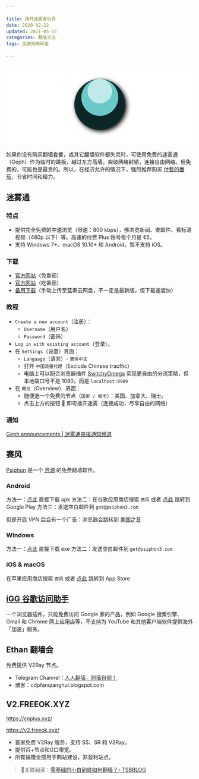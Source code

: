 ```yaml
---

title: 拨开迷雾看世界
date: 2020-02-22  
updated: 2021-05-15    
categories: 翻墙方法   
tags: 突破网络审查    

---
```


![geph](fq-free/geph.png)

如果你没有购买翻墙套餐，或其它翻墙软件都失灵时，可使用免费的迷雾通（Geph）作为临时的跳板，越过东方高墙，突破网络封锁，连接自由网络。但免费的，可能也是最贵的。所以，在经济允许的情况下，强烈推荐购买 [付费的番茄](https://tingtalk.me/fq/)，节省时间和精力。

<!-- more -->



## 迷雾通

### 特点

- 提供完全免费的中速浏览（限速：800 kbps），够浏览新闻、查邮件、看标清视频（480p 以下）等。高速的付费 Plus 账号每个月是 €5。
- 支持 Windows 7+、macOS 10.10+ 和 Android，暂不支持 iOS。



### 下载

- [官方网站](https://github.com/geph-official/geph2/wiki/%E8%BF%B7%E9%9B%BE%E9%80%9A%EF%BC%88%E5%85%8D%E7%BF%BB%E5%A2%99%E9%95%9C%E5%83%8F%EF%BC%89)（免番茄）
- [官方网站](https://geph.io/zhs/)（吃番茄）
- [备用下载](https://lanzous.com/b00t9wiva)（手动上传至蓝奏云网盘，不一定是最新版，但下载速度快）



### 教程

- `Create a new account`（注册）：
  - `Username`（用户名）
  - `Password`（密码）
- `Log in with existing account`（登录）。
- 在 `Settings`（设置）界面：
  - `Language`（语言）- `简体中文`
  - 打开 `中国流量代理`（Exclude Chinese tracffic）
  - 电脑上可以配合浏览器插件 [SwitchyOmega](https://tingtalk.me/switchyomega/) 实现更自由的分流策略，但本地端口号不是 1080，而是 `localhost:9909`
- 在 `概览`（Overview） 界面：
  - 随便选一个免费的节点（`国家 / 城市`）：美国、加拿大、瑞士。
  - 点击上方的按钮 🔘 即可拨开迷雾（连接成功，尽享自由的网络）



### 通知

[Geph announcements | 迷雾通电报通知频道](https://t.me/gephannounce)



## 赛风

[Psiphon](https://s3.amazonaws.com/psiphon/web/mmqu-p8qj-sgdq/zh/index.html) 是一个 [开源](https://github.com/Psiphon-Inc/psiphon) 的免费翻墙软件。

### Android

方法一：[点此](https://s3.amazonaws.com/psiphon/web/mmqu-p8qj-sgdq/PsiphonAndroid.apk) 直接下载 apk
方法二：在谷歌应用商店搜索 `赛风` 或者 [点此](https://play.google.com/store/apps/details?id=com.psiphon3) 跳转到 Google Play
方法三：发送空白邮件到 `get@psiphon3.com`

但是开启 VPN 后会有一个广告：浏览器会跳转到 [美国之音](https://projects.voanews.com/landing/mandarin/)

### Windows

方法一：[点此](https://s3.amazonaws.com/psiphon/web/mmqu-p8qj-sgdq/psiphon3.exe) 直接下载 exe
方法二：发送空白邮件到 `get@psiphon3.com`

### iOS & macOS

在苹果应用商店搜索 `赛风` 或者 [点此](https://apps.apple.com/app/psiphon/id1276263909) 跳转到 App Store



## [iGG 谷歌访问助手](https://iguge.app/)

一个浏览器插件，只能免费访问 Google 家的产品，例如 Google 搜索引擎、Gmail 和 Chrome 网上应用店等，不支持为 YouTube 和其他客户端软件提供海外「加速」服务。



## Ethan 翻墙会

免费提供 V2Ray 节点。

- Telegram Channel：[人人翻墙，则墙自倒！](https://t.me/cnhumanright99)
- 博客：cdpfanqianghui.blogspot.com



## V2.FREEOK.XYZ

https://cnplus.xyz/

https://v2.freeok.xyz/

- 首家免费 V2Ray 服务，支持 SS、SR 和 V2Ray。
- 提供百+节点和G口带宽。
- 所有捐赠全部用于网站建设，非营利站点。
  



> 🔗关联阅读：[零基础的小白到底如何翻墙？- TSBBLOG](https://tsb2blog.com/contingency-plan-for-internet-censorship-circumvention.html)